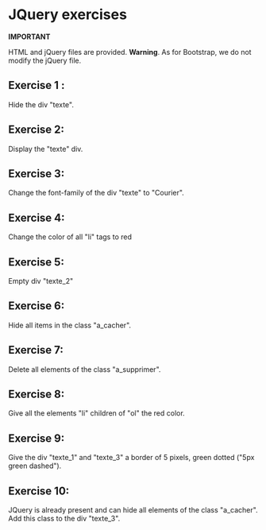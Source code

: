 # JQuery exercises

**IMPORTANT**

HTML and jQuery files are provided. **Warning**. As for Bootstrap, we do not modify the jQuery file.

## Exercise 1 :

Hide the div "texte".

## Exercise 2:

Display the "texte" div.

## Exercise 3:

Change the font-family of the div "texte" to "Courier".

## Exercise 4:

Change the color of all "li" tags to red

## Exercise 5:

Empty div "texte_2"

## Exercise 6:

Hide all items in the class "a_cacher".

## Exercise 7:

Delete all elements of the class "a_supprimer".

## Exercise 8:

Give all the elements "li" children of "ol" the red color.

## Exercise 9:

Give the div "texte_1" and "texte_3" a border of 5 pixels, green dotted ("5px green dashed").

## Exercise 10:

JQuery is already present and can hide all elements of the class "a_cacher". Add this class to the div "texte_3".
